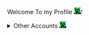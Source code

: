 Welcome To my Profile <img src="./head.png" width="16" height="16">!
<details>
<summary>Other Accounts <img src="./head.png" height="16" width="16" /></summary>

Here is icons for tags:
* <img src="./carrot.png" height="16" width="16" /> for old accounts
* <img src="./red_beaker.png" height="16" width="16" /> for uncommon profiles
* <img src="./green_book.png" height="16" width="16" /> I don’t know

Accounts:
* [Scratch<img src="./carrot.png" height="16" width="16" />](https://scratch.mit.edu/users/Noah-001122/)
*
</details>
